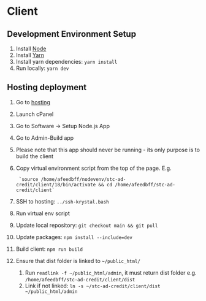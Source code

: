 # Client
## Development Environment Setup
1. Install [Node](https://docs.npmjs.com/downloading-and-installing-node-js-and-npm#using-a-node-version-manager-to-install-nodejs-and-npm)
2. Install [Yarn](https://yarnpkg.com/getting-started/install)
3. Install yarn dependencies: `yarn install`
4. Run locally: `yarn dev`
## Hosting deployment
1. Go to [hosting](https://krystal.uk/client/clientarea.php)
2. Launch cPanel
3. Go to Software -> Setup Node.js App
4. Go to Admin-Build app
5. Please note that this app should never be running - its only purpose is to build the client
6. Copy virtual environment script from the top of the page. E.g.

        `source /home/afeedbff/nodevenv/stc-ad-credit/client/18/bin/activate && cd /home/afeedbff/stc-ad-credit/client`
7. SSH to hosting: `../ssh-krystal.bash`
8. Run virtual env script
9. Update local repository: `git checkout main && git pull`
10. Update packages: `npm install --include=dev`
11. Build client: `npm run build`
12. Ensure that dist folder is linked to `~/public_html/`
    1. Run `readlink -f ~/public_html/admin`, it must return dist folder e.g. `/home/afeedbff/stc-ad-credit/client/dist`
    2. Link if not linked: `ln -s ~/stc-ad-credit/client/dist ~/public_html/admin`